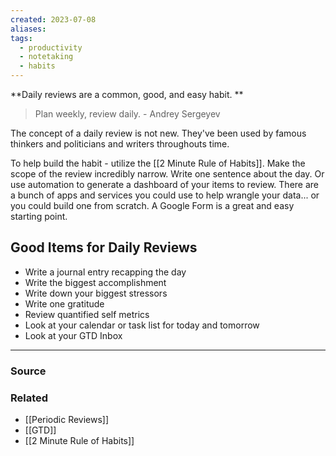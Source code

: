 ```yaml
---
created: 2023-07-08
aliases: 
tags:
  - productivity
  - notetaking
  - habits
---
```

**Daily reviews are a common, good, and easy habit. **

> Plan weekly, review daily. - Andrey Sergeyev
> 

The concept of a daily review is not new. They've been used by famous thinkers and politicians and writers throughouts time. 

To help build the habit - utilize the [[2 Minute Rule of Habits]]. Make the scope of the review incredibly narrow. Write one sentence about the day. Or use automation to generate a dashboard of your items to review. There are a bunch of apps and services you could use to help wrangle your data... or you could build one from scratch. A Google Form is a great and easy starting point.

## Good Items for Daily Reviews

- Write a journal entry recapping the day
- Write the biggest accomplishment
- Write down your biggest stressors
- Write one gratitude
- Review quantified self metrics
- Look at your calendar or task list for today and tomorrow
- Look at your GTD Inbox

---

### Source

### Related
- [[Periodic Reviews]]
- [[GTD]]
- [[2 Minute Rule of Habits]]
